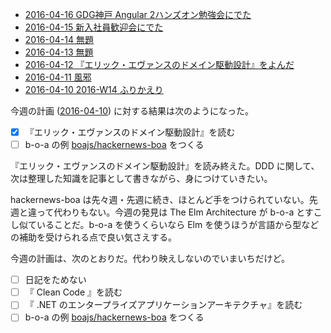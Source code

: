 - [2016-04-16 GDG神戸 Angular 2ハンズオン勉強会にでた][2016-04-16]
- [2016-04-15 新入社員歓迎会にでた][2016-04-15]
- [2016-04-14 無題][2016-04-14]
- [2016-04-13 無題][2016-04-13]
- [2016-04-12 『エリック・エヴァンスのドメイン駆動設計』をよんだ][2016-04-12]
- [2016-04-11 風邪][2016-04-11]
- [2016-04-10 2016-W14 ふりかえり][2016-04-10]

今週の計画 ([2016-04-10][]) に対する結果は次のようになった。

- [x] 『エリック・エヴァンスのドメイン駆動設計』を読む
- [ ] b-o-a の例 [boajs/hackernews-boa][] をつくる

『エリック・エヴァンスのドメイン駆動設計』を読み終えた。DDD に関して、次は整理した知識を記事として書きながら、身につけていきたい。

hackernews-boa は先々週・先週に続き、ほとんど手をつけられていない。先週と違って代わりもない。今週の発見は The Elm Architecture が b-o-a とすこし似ていることだ。b-o-a を使うくらいなら Elm を使うほうが言語から型などの補助を受けられる点で良い気さえする。

今週の計画は、次のとおりだ。代わり映えしないのでいまいちだけど。

- [ ] 日記をためない
- [ ] 『 Clean Code 』を読む
- [ ] 『 .NET のエンタープライズアプリケーションアーキテクチャ』を読む
- [ ] b-o-a の例 [boajs/hackernews-boa][] をつくる

[2016-04-10]: https://blog.bouzuya.net/2016/04/10/
[2016-04-11]: https://blog.bouzuya.net/2016/04/11/
[2016-04-12]: https://blog.bouzuya.net/2016/04/12/
[2016-04-13]: https://blog.bouzuya.net/2016/04/13/
[2016-04-14]: https://blog.bouzuya.net/2016/04/14/
[2016-04-15]: https://blog.bouzuya.net/2016/04/15/
[2016-04-16]: https://blog.bouzuya.net/2016/04/16/
[boajs/hackernews-boa]: https://github.com/boajs/hackernews-boa
